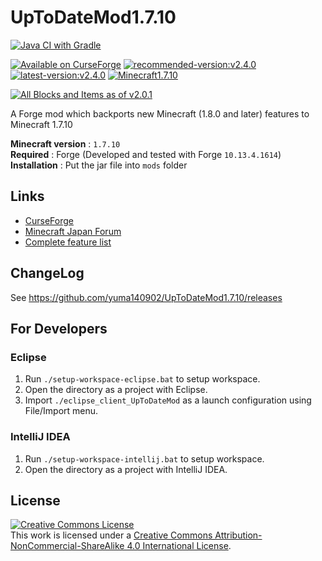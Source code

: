 # UpToDateMod1.7.10
[![Java CI with Gradle](https://github.com/yuma140902/UpToDateMod1.7.10/workflows/Java%20CI%20with%20Gradle/badge.svg)](https://github.com/yuma140902/UpToDateMod1.7.10/actions)

[![Available on CurseForge](https://cf.way2muchnoise.eu/full_306766_downloads.svg)](https://www.curseforge.com/minecraft/mc-mods/uptodatemod)
[![recommended-version:v2.4.0](https://badgen.net/github/release/yuma140902/UpToDateMod1.7.10/stable?color=green&label=Recommended)](#)
[![latest-version:v2.4.0](https://badgen.net/github/release/yuma140902/UpToDateMod1.7.10?color=97ca00&label=Latest)](#)
[![Minecraft1.7.10](https://img.shields.io/badge/Minecraft-1.7.10-blue.svg)](https://www.minecraft.net/)

[![All Blocks and Items as of v2.0.1](https://user-images.githubusercontent.com/23431077/124374944-38459e80-dcda-11eb-8d23-3330a2af91d1.png)](#)

A Forge mod which backports new Minecraft (1.8.0 and later) features to Minecraft 1.7.10

**Minecraft version** : `1.7.10` \
**Required** : Forge (Developed and tested with Forge `10.13.4.1614`) \
**Installation** : Put the jar file into `mods` folder

## Links
 - [CurseForge](https://www.curseforge.com/minecraft/mc-mods/uptodatemod)
 - [Minecraft Japan Forum](https://forum.civa.jp/viewtopic.php?f=3&t=90)
 - [Complete feature list](https://docs.google.com/spreadsheets/d/1OiqEOgDV31E1ZJaxhGSqJT37xrWkqHZGmpzVUvk4uZs/edit?usp=sharing)

## ChangeLog
 See https://github.com/yuma140902/UpToDateMod1.7.10/releases

## For Developers
### Eclipse
1. Run `./setup-workspace-eclipse.bat` to setup workspace.
2. Open the directory as a project with Eclipse.
3. Import `./eclipse_client_UpToDateMod` as a launch configuration using <btn>File</btn>/<btn>Import</btn> menu.

### IntelliJ IDEA
1. Run `./setup-workspace-intellij.bat` to setup workspace.
2. Open the directory as a project with IntelliJ IDEA.

## License

<a rel="license" href="http://creativecommons.org/licenses/by-nc-sa/4.0/"><img alt="Creative Commons License" style="border-width:0" src="https://i.creativecommons.org/l/by-nc-sa/4.0/88x31.png" /></a><br />This work is licensed under a <a rel="license" href="http://creativecommons.org/licenses/by-nc-sa/4.0/">Creative Commons Attribution-NonCommercial-ShareAlike 4.0 International License</a>.
